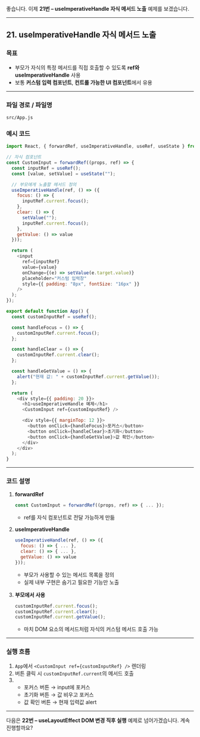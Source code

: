 좋습니다. 이제 **21번 – useImperativeHandle 자식 메서드 노출** 예제를 보겠습니다.

---

## 21. useImperativeHandle 자식 메서드 노출

### 목표

* 부모가 자식의 특정 메서드를 직접 호출할 수 있도록 **ref와 useImperativeHandle** 사용
* 보통 **커스텀 입력 컴포넌트**, **컨트롤 가능한 UI 컴포넌트**에서 유용

---

### 파일 경로 / 파일명

```
src/App.js
```

### 예시 코드

```javascript
import React, { forwardRef, useImperativeHandle, useRef, useState } from 'react';

// 자식 컴포넌트
const CustomInput = forwardRef((props, ref) => {
  const inputRef = useRef();
  const [value, setValue] = useState("");

  // 부모에게 노출할 메서드 정의
  useImperativeHandle(ref, () => ({
    focus: () => {
      inputRef.current.focus();
    },
    clear: () => {
      setValue("");
      inputRef.current.focus();
    },
    getValue: () => value
  }));

  return (
    <input
      ref={inputRef}
      value={value}
      onChange={(e) => setValue(e.target.value)}
      placeholder="커스텀 입력창"
      style={{ padding: "8px", fontSize: "16px" }}
    />
  );
});

export default function App() {
  const customInputRef = useRef();

  const handleFocus = () => {
    customInputRef.current.focus();
  };

  const handleClear = () => {
    customInputRef.current.clear();
  };

  const handleGetValue = () => {
    alert("현재 값: " + customInputRef.current.getValue());
  };

  return (
    <div style={{ padding: 20 }}>
      <h1>useImperativeHandle 예제</h1>
      <CustomInput ref={customInputRef} />

      <div style={{ marginTop: 12 }}>
        <button onClick={handleFocus}>포커스</button>
        <button onClick={handleClear}>초기화</button>
        <button onClick={handleGetValue}>값 확인</button>
      </div>
    </div>
  );
}
```

---

### 코드 설명

1. **forwardRef**

   ```javascript
   const CustomInput = forwardRef((props, ref) => { ... });
   ```

   * ref를 자식 컴포넌트로 전달 가능하게 만듦

2. **useImperativeHandle**

   ```javascript
   useImperativeHandle(ref, () => ({
     focus: () => { ... },
     clear: () => { ... },
     getValue: () => value
   }));
   ```

   * 부모가 사용할 수 있는 메서드 목록을 정의
   * 실제 내부 구현은 숨기고 필요한 기능만 노출

3. **부모에서 사용**

   ```javascript
   customInputRef.current.focus();
   customInputRef.current.clear();
   customInputRef.current.getValue();
   ```

   * 마치 DOM 요소의 메서드처럼 자식의 커스텀 메서드 호출 가능

---

### 실행 흐름

1. `App`에서 `<CustomInput ref={customInputRef} />` 렌더링
2. 버튼 클릭 시 `customInputRef.current`의 메서드 호출
3. * 포커스 버튼 → input에 포커스
   * 초기화 버튼 → 값 비우고 포커스
   * 값 확인 버튼 → 현재 입력값 alert

---

다음은 **22번 – useLayoutEffect DOM 변경 직후 실행** 예제로 넘어가겠습니다. 계속 진행할까요?
